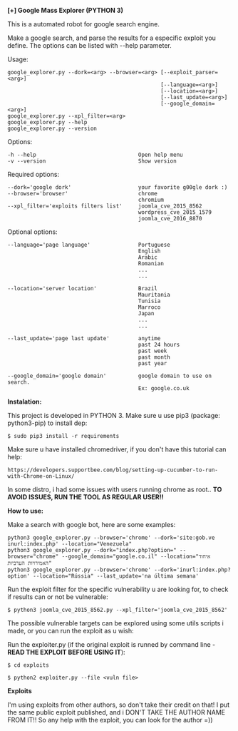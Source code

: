 **[+] Google Mass Explorer (PYTHON 3)**

This is a automated robot for google search engine.

Make a google search, and parse the results for a especific exploit you define.
The options can be listed with --help parameter.

Usage:

    google_explorer.py --dork=<arg> --browser=<arg> [--exploit_parser=<arg>]
                                                    [--language=<arg>]
                                                    [--location=<arg>]
                                                    [--last_update=<arg>]
                                                    [--google_domain=<arg>]
    google_explorer.py --xpl_filter=<arg>
    google_explorer.py --help
    google_explorer.py --version

Options:

    -h --help                                Open help menu
    -v --version                             Show version

Required options:

    --dork='google dork'                     your favorite g00gle dork :)
    --browser='browser'                      chrome
                                             chromium
    --xpl_filter='exploits filters list'     joomla_cve_2015_8562
                                             wordpress_cve_2015_1579
                                             joomla_cve_2016_8870

Optional options:

    --language='page language'               Portuguese
                                             English
                                             Arabic
                                             Romanian
                                             ...
                                             ...

    --location='server location'             Brazil
                                             Mauritania
                                             Tunisia
                                             Marroco
                                             Japan
                                             ...
                                             ...

    --last_update='page last update'         anytime
                                             past 24 hours
                                             past week
                                             past month
                                             past year

    --google_domain='google domain'          google domain to use on search.
                                             Ex: google.co.uk



**Instalation:**

This project is developed in PYTHON 3. Make sure u use pip3 (package: python3-pip) to install dep:

    $ sudo pip3 install -r requirements


Make sure u have installed chromedriver, if you don't have this tutorial can help:

    https://developers.supportbee.com/blog/setting-up-cucumber-to-run-with-Chrome-on-Linux/


In some distro, i had some issues with users running chrome as root.. **TO AVOID ISSUES, RUN THE TOOL AS REGULAR USER!!**



**How to use:**

Make a search with google bot, here are some examples:

    python3 google_explorer.py --browser='chrome' --dork='site:gob.ve inurl:index.php' --location="Venezuela"
    python3 google_explorer.py --dork="index.php?option=" --browser="chrome" --google_domain="google.co.il" --location="איחוד האמירויות הערביות"
    python3 google_explorer.py --browser='chrome' --dork='inurl:index.php?option' --location="Rússia" --last_update='na última semana'
    

Run the exploit filter for the specific vulnerability u are looking for, to check if results can or not be vulnerable:

    $ python3 joomla_cve_2015_8562.py --xpl_filter='joomla_cve_2015_8562'
    

The possible vulnerable targets can be explored using some utils scripts i made, or you can run the exploit as u wish:

Run the exploiter.py (if the original exploit is runned by command line - **READ THE EXPLOIT BEFORE USING IT**):

    $ cd exploits

    $ python2 exploiter.py --file <vuln file>
    

**Exploits**

I'm using exploits from other authors, so don't take their credit on that! I put the same public exploit published, and i DON'T TAKE THE AUTHOR NAME FROM IT!! So any help with the exploit, you can look for the author =))



    
    







